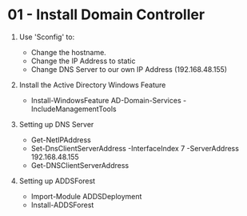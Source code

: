 # 01 - Install Domain Controller

1. Use 'Sconfig' to:
   - Change the hostname.
   - Change the IP Address to static
   - Change DNS Server to our own IP Address (192.168.48.155)

2. Install the Active Directory Windows Feature
   - Install-WindowsFeature AD-Domain-Services -IncludeManagementTools
   
3. Setting up DNS Server
   - Get-NetIPAddress
   - Set-DnsClientServerAddress -InterfaceIndex 7 -ServerAddress 192.168.48.155
   - Get-DNSClientServerAddress

4. Setting up ADDSForest
   - Import-Module ADDSDeployment
   - Install-ADDSForest 



